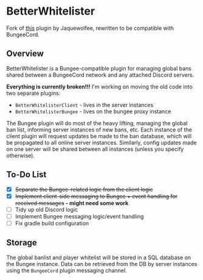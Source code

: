 # BetterWhitelister

Fork of [this](https://github.com/Dumb-Dog-Diner-Development/betterwhitelister) plugin by Jaquewolfee, rewritten to be compatible with BungeeCord.

## Overview

BetterWhitelister is a Bungee-compatible plugin for managing global bans shared between a BungeeCord network and any attached Discord servers.

**Everything is currently broken!!!** I'm working on moving the old code into two separate plugins:

- `BetterWhitelisterClient` - lives in the server instances
- `BetterWhitelisterBungee` - lives on the bungee proxy instance

The Bungee plugin will do most of the heavy lifting, managing the global ban list, informing server instances of new bans, etc. 
Each instance of the client plugin will request updates be made to the ban database, which will be propagated to all online server instances.
Similarly, config updates made on one server will be shared between all instances (unless you specify otherwise).

## To-Do List
- [x] ~~Separate the Bungee-related logic from the client logic~~
- [x] ~~Implement client-side messaging to Bungee + event handling for received messages~~ **- might need some work**
- [ ] Tidy up old Discord logic
- [ ] Implement Bungee messaging logic/event handling
- [ ] Fix gradle build configuration

## Storage

The global banlist and player whitelist will be stored in a SQL database on the Bungee instance. Data can be retrieved from the DB by
server instances using the `BungeeCord` plugin messaging channel.